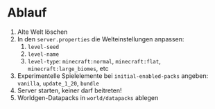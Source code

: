 # Ablauf

1. Alte Welt löschen
2. In den `server.properties` die Welteinstellungen anpassen:
    1. `level-seed`
    2. `level-name`
    3. `level-type`: `minecraft:normal`, `minecraft:flat`, `minecraft:large_biomes`, etc
3. Experimentelle Spielelemente bei `initial-enabled-packs` angeben: `vanilla`, `update_1_20`, `bundle`
4. Server starten, keiner darf beitreten!
5. Worldgen-Datapacks in `world/datapacks` ablegen